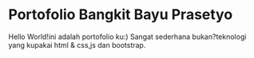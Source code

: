 # Portofolio Bangkit Bayu Prasetyo 
Hello World!ini adalah portofolio ku:)
Sangat sederhana bukan?teknologi yang kupakai html & css,js dan bootstrap.
